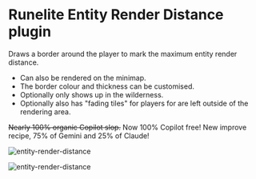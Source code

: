 # Runelite Entity Render Distance plugin
Draws a border around the player to mark the maximum entity render distance.

- Can also be rendered on the minimap.
- The border colour and thickness can be customised.
- Optionally only shows up in the wilderness.
- Optionally also has "fading tiles" for players for are left outside of the rendering area.

~~Nearly 100% organic Copilot slop.~~ Now 100% Copilot free! New improve recipe, 75% of Gemini and 25% of Claude!

![entity-render-distance](https://github.com/user-attachments/assets/566b886b-1ff9-4caf-82ef-76c1609e1e70)


![entity-render-distance](https://github.com/user-attachments/assets/8510e0f0-4cb3-4830-8e16-3a9bb40fede1)
